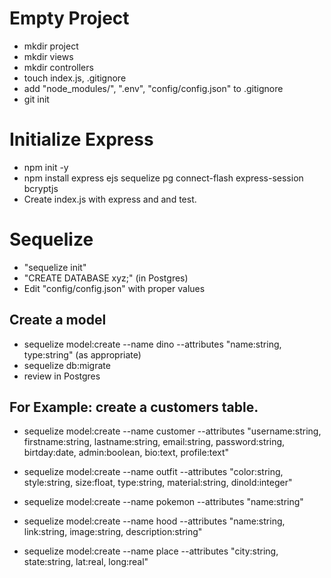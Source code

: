 # Empty Project
- mkdir project
- mkdir views
- mkdir controllers
- touch index.js, .gitignore
- add "node_modules/", ".env", "config/config.json" to .gitignore 
- git init
  
# Initialize Express
- npm init -y
- npm install express ejs sequelize pg connect-flash express-session bcryptjs
- Create index.js with express and and test.

# Sequelize
- "sequelize init"
- "CREATE DATABASE xyz;" (in Postgres)
- Edit "config/config.json" with proper values
## Create a model
- sequelize model:create --name dino --attributes "name:string, type:string" (as appropriate)
- sequelize db:migrate
- review in Postgres




## For Example: create a customers table.
- sequelize model:create --name customer --attributes "username:string, firstname:string, lastname:string, email:string, password:string, birtday:date, admin:boolean, bio:text, profile:text"

- sequelize model:create --name outfit --attributes "color:string, style:string, size:float, type:string, material:string, dinoId:integer"

- sequelize model:create --name pokemon --attributes "name:string"

- sequelize model:create --name hood --attributes "name:string, link:string, image:string, description:string"

- sequelize model:create --name place --attributes "city:string, state:string, lat:real, long:real"

